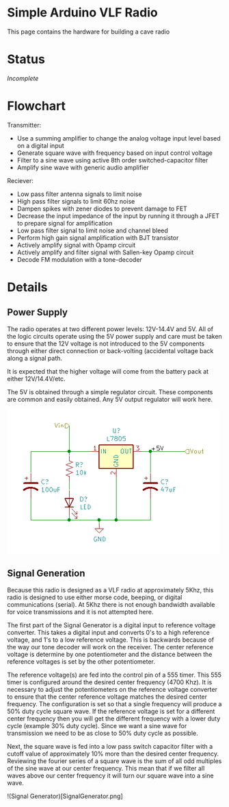 # Simple Arduino VLF Radio

This page contains the hardware for building a cave radio

# Status

*Incomplete*

# Flowchart

Transmitter:

  - Use a summing amplifier to change the analog voltage input level based on a digital input
  - Generate square wave with frequency based on input control voltage
  - Filter to a sine wave using active 8th order switched-capacitor filter
  - Amplify sine wave with generic audio amplifier
  
 Reciever:
 
  - Low pass filter antenna signals to limit noise
  - High pass filter signals to limit 60hz noise
  - Dampen spikes with zener diodes to prevent damage to FET
  - Decrease the input impedance of the input by running it through a JFET to prepare signal for amplification
  - Low pass filter signal to limit noise and channel bleed
  - Perform high gain signal amplification with BJT transistor
  - Actively amplify signal with Opamp circuit
  - Actively amplify and filter signal with Sallen-key Opamp circuit
  - Decode FM modulation with a tone-decoder

# Details

## Power Supply

The radio operates at two different power levels: 12V-14.4V and 5V. All of the logic circuits operate using the 5V power supply and care must be taken to ensure that the 12V voltage is not introduced to the 5V components through either direct connection or back-volting (accidental voltage back along a signal path.

It is expected that the higher voltage will come from the battery pack at either 12V/14.4V/etc. 

The 5V is obtained through a simple regulator circuit. These components are common and easily obtained. Any 5V output regulator will work here.

![5V Regulator](5Vregulator.png)

## Signal Generation

Because this radio is designed as a VLF radio at approximately 5Khz, this radio is designed to use either morse code, beeping, or digital communications (serial). At 5Khz there is not enough bandwidth available for voice transmissions and it is not attempted here.

The first part of the Signal Generator is a digital input to reference voltage converter. This takes a digital input and converts 0's to a high reference voltage, and 1's to a low reference voltage. This is backwards because of the way our tone decoder will work on the receiver. The center reference voltage is determine by one potentiometer and the distance between the reference voltages is set by the other potentiometer.

The reference voltage(s) are fed into the control pin of a 555 timer. This 555 timer is configured around the desired center frequency (4700 Khz). It is necessary to adjust the potentiometers on the reference voltage converter to ensure that the center reference voltage matches the desired center frequency. The configuration is set so that a single frequency will produce a 50% duty cycle square wave. If the reference voltage is set for a different center frequency then you will get the different frequency with a lower duty cycle (example 30% duty cycle). Since we want a sine wave for transmission we need to be as close to 50% duty cycle as possible. 

Next, the square wave is fed into a low pass switch capacitor filter with a cutoff value of approximately 10% more than the desired center frequency. Reviewing the fourier series of a square wave is the sum of all odd multiples of the sine wave at our center frequency. This mean that if we filter all waves above our center frequency it will turn our square wave into a sine wave. 

!(Signal Generator)[SignalGenerator.png]

